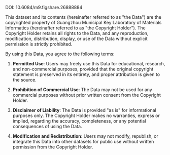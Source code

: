 DOI: 10.6084/m9.figshare.26888884

This dataset and its contents (hereinafter referred to as "the Data") are the copyrighted property of Guangzhou Municipal Key Laboratory of Materials Informatics (hereinafter referred to as "the Copyright Holder"). The Copyright Holder retains all rights to the Data, and any reproduction, modification, distribution, display, or use of the Data without explicit permission is strictly prohibited.

By using this Data, you agree to the following terms:

1. **Permitted Use**: Users may freely use this Data for educational, research, and non-commercial purposes, provided that the original copyright statement is preserved in its entirety, and proper attribution is given to the source.

2. **Prohibition of Commercial Use**: The Data may not be used for any commercial purposes without prior written consent from the Copyright Holder.

3. **Disclaimer of Liability**: The Data is provided "as is" for informational purposes only. The Copyright Holder makes no warranties, express or implied, regarding the accuracy, completeness, or any potential consequences of using the Data.

4. **Modification and Redistribution**: Users may not modify, republish, or integrate this Data into other datasets for public use without written permission from the Copyright Holder.

